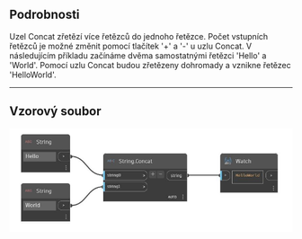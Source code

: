 ## Podrobnosti
Uzel Concat zřetězí více řetězců do jednoho řetězce. Počet vstupních řetězců je možné změnit pomocí tlačítek '+' a '-' u uzlu Concat. V následujícím příkladu začínáme dvěma samostatnými řetězci 'Hello' a 'World'. Pomocí uzlu Concat budou zřetězeny dohromady a vznikne řetězec 'HelloWorld'.
___
## Vzorový soubor

![Concat](./DSCore.String.Concat_img.jpg)


